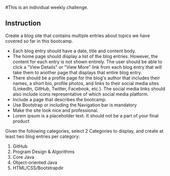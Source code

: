 #This is an individual weekly challenge.

Instruction
----------

Create a blog site that contains multiple entries about topics we have covered so far in this bootcamp.

- Each blog entry should have a date, title and content body.
- The home page should display a list of the blog entries. However, the content for each entry is not shown entirely. The user should be able to click a "View Details" or "View More" link from each blog entry that will take them to another page that displays that entire blog entry.
- There should be a profile page for the blog's author that includes their names, a short bio, profile photos, and links to their social media sites (LinkedIn, GitHub, Twitter, Facebook, etc.). The social media links should also include icons representative of which social media platform.
- Include a page that describes the bootcamp.
- Use Bootstrap or including the Navigation bar is mandatory
- Make the site look nice and professional.
- Lorem ipsum is a placeholder text. It should not be a part of your final product

Given the following categories, select 2 Categories to display, and create at least two blog entries per category:

1. GitHub
2. Program Design & Algorithms
3. Core Java
4. Object-oriented Java
5. HTML/CSS/Bootstrapdir
